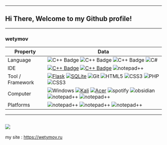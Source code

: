 ----
## Hi There, Welcome to my Github profile! 
----
### wetymov

Property                 | Data  
-------------------------|----------------------------------------------
Language                 | ![C++ Badge](https://img.shields.io/badge/-Python-00599C?style=flat&logo=Python&logoColor=white) ![C++ Badge](https://img.shields.io/badge/-C++-30499C?style=flat&logo=C%2B%2B&logoColor=white) ![C++ Badge](https://img.shields.io/badge/-MarkDown-000?style=flat&logo=markdown&logoColor=white) ![C#](https://img.shields.io/badge/-C%23-pink?style=flat&logo=Csharp) 
IDE                      | [![C++ Badge](https://img.shields.io/badge/-Visual%20Studio-00599C?style=flat&logo=VisualStudio&logoColor=white)](https://github.com/wetymov) [![C++ Badge](https://img.shields.io/badge/-Sublime%20Text-30499C?style=flat&logo=SublimeText&logoColor=white)](https://github.com/wetymov) ![notepad++](https://img.shields.io/badge/-Notepad%2B%2B-1572B6?style=flat&logo=Notepad%2B%2B)
Tool / Framework         | [![Flask](https://img.shields.io/badge/-Flask-47848F?style=flat&logo=Flask&logoColor=white)](https://flask.palletsprojects.com/en/2.2.x/) [![SQLite](https://img.shields.io/badge/-SQLite%20Studio-12348F?style=flat&logo=sqlite&logoColor=white)](https://www.sqlite.org/) ![Git](https://img.shields.io/badge/-Git-00000F?style=flat&logo=git&logoColor=white) ![HTML5](https://img.shields.io/badge/-HTML5-E34F26?style=flat&logo=html5&logoColor=white&) ![CSS3](https://img.shields.io/badge/-CSS3-1572B6?style=flat&logo=css3&link=https://github.com/BRdhanani) ![PHP](https://img.shields.io/badge/-PHP-209?style=flat&logo=php) ![CSS3](https://img.shields.io/badge/-QT5-203?style=flat&logo=QT)
Computer                 | ![Windows](https://img.shields.io/badge/-Windows%2011-00599C?style=flat&logo=Windows&Color=white) [![Kali](https://img.shields.io/badge/-Kali%20Linux-00000F?style=flat&logo=kalilinux&Color=white)](https://github.com/search?q=user%3Azmcx16&type=Repositories) [![Acer](https://img.shields.io/badge/-Aspire%207-036CB5?style=flat&logo=acer&Color=white)](https://www.acer.com/ru-ru/laptops/aspire/aspire-7-intel/pdp/NH.Q99ER.00K) ![spotify](https://img.shields.io/badge/-Spotify-00000F?style=flat&logo=spotify&Color=white) ![obsidian](https://img.shields.io/badge/-Obsidian-purple?style=flat&logo=obsidian) ![notepad++](https://img.shields.io/badge/-manjaro-000?style=flat&logo=manjaro) ![notepad++](https://img.shields.io/badge/-Telegram-blue?style=flat&logo=telegram&link=https://t.me/pascal_abuser) 
Platforms				 | ![notepad++](https://img.shields.io/badge/-Codeforces-white?style=flat&logo=codeforces&link=https://codeforces.com/profile/wety) ![notepad++](https://img.shields.io/badge/-Codewars-red?style=flat&logo=codewars&link=https://www.codewars.com/users/wetyloh) ![notepad++](https://img.shields.io/badge/-JDOODLE-yellow?style=flat&logo=JDoodle) 

-------
![](https://www.codewars.com/users/wetymov/badges/large)
-------
my site : https://wetymov.ru


